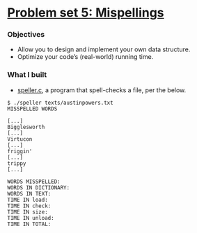 # [Problem set 5: Mispellings](http://docs.cs50.net/2016/fall/psets/5/pset5.html)

### Objectives
+ Allow you to design and implement your own data structure.
+ Optimize your code’s (real-world) running time.

### What I built
+ [speller.c](https://github.com/mkczarkowski/harvard-cs50/tree/master/pset5/speller/speller.c), 
a program that spell-checks a file, per the below.
```
$ ./speller texts/austinpowers.txt
MISSPELLED WORDS

[...]
Bigglesworth
[...]
Virtucon
[...]
friggin'
[...]
trippy
[...]

WORDS MISSPELLED:
WORDS IN DICTIONARY:
WORDS IN TEXT:
TIME IN load:
TIME IN check:
TIME IN size:
TIME IN unload:
TIME IN TOTAL:
```